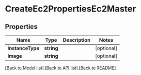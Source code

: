 # CreateEc2PropertiesEc2Master

## Properties
Name | Type | Description | Notes
------------ | ------------- | ------------- | -------------
**InstanceType** | **string** |  | [optional] 
**Image** | **string** |  | [optional] 

[[Back to Model list]](../README.md#documentation-for-models) [[Back to API list]](../README.md#documentation-for-api-endpoints) [[Back to README]](../README.md)


